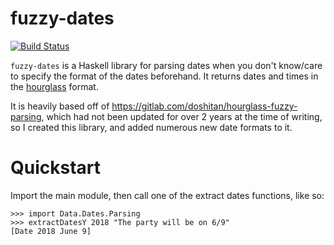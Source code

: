 # fuzzy-dates

[![Build Status](https://travis-ci.org/ReedOei/fuzzy-dates.svg?branch=master)](https://travis-ci.org/ReedOei/fuzzy-dates)

`fuzzy-dates` is a Haskell library for parsing dates when you don't know/care to specify the format of the dates beforehand.
It returns dates and times in the [hourglass](https://hackage.haskell.org/package/hourglass) format.

It is heavily based off of <https://gitlab.com/doshitan/hourglass-fuzzy-parsing>, which had not been updated for over 2 years at the time of writing, so I created this library, and added numerous new date formats to it.

# Quickstart

Import the main module, then call one of the extract dates functions, like so:

```
>>> import Data.Dates.Parsing
>>> extractDatesY 2018 "The party will be on 6/9"
[Date 2018 June 9]
```

